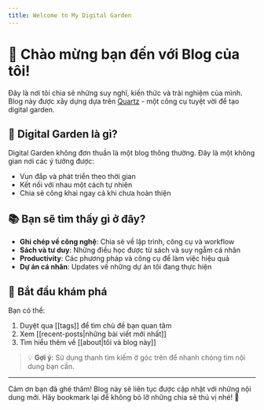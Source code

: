 ```yaml
---
title: Welcome to My Digital Garden
---
```


# 👋 Chào mừng bạn đến với Blog của tôi!

Đây là nơi tôi chia sẻ những suy nghĩ, kiến thức và trải nghiệm của mình. Blog này được xây dựng dựa trên [Quartz](https://quartz.jzhao.xyz) - một công cụ tuyệt vời để tạo digital garden.

## 🌱 Digital Garden là gì?

Digital Garden không đơn thuần là một blog thông thường. Đây là một không gian nơi các ý tưởng được:

- Vun đắp và phát triển theo thời gian
- Kết nối với nhau một cách tự nhiên
- Chia sẻ công khai ngay cả khi chưa hoàn thiện

## 📚 Bạn sẽ tìm thấy gì ở đây?

- **Ghi chép về công nghệ**: Chia sẻ về lập trình, công cụ và workflow
- **Sách và tư duy**: Những điều học được từ sách và suy ngẫm cá nhân
- **Productivity**: Các phương pháp và công cụ để làm việc hiệu quả
- **Dự án cá nhân**: Updates về những dự án tôi đang thực hiện

## 🚀 Bắt đầu khám phá

Bạn có thể:

1. Duyệt qua [[tags]] để tìm chủ đề bạn quan tâm
2. Xem [[recent-posts|những bài viết mới nhất]]
3. Tìm hiểu thêm về [[about|tôi và blog này]]

> 💡 **Gợi ý**: Sử dụng thanh tìm kiếm ở góc trên để nhanh chóng tìm nội dung bạn cần.

---

Cảm ơn bạn đã ghé thăm! Blog này sẽ liên tục được cập nhật với những nội dung mới.
Hãy bookmark lại để không bỏ lỡ những chia sẻ thú vị nhé! 🌟

